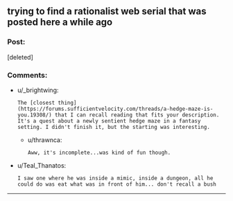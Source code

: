 ## trying to find a rationalist web serial that was posted here a while ago

### Post:

[deleted]

### Comments:

- u/_brightwing:
  ```
  The [closest thing](https://forums.sufficientvelocity.com/threads/a-hedge-maze-is-you.19308/) that I can recall reading that fits your description. It's a quest about a newly sentient hedge maze in a fantasy setting. I didn't finish it, but the starting was interesting.
  ```

  - u/thrawnca:
    ```
    Aww, it's incomplete...was kind of fun though.
    ```

- u/Teal_Thanatos:
  ```
  I saw one where he was inside a mimic, inside a dungeon, all he could do was eat what was in front of him... don't recall a bush
  ```

---

